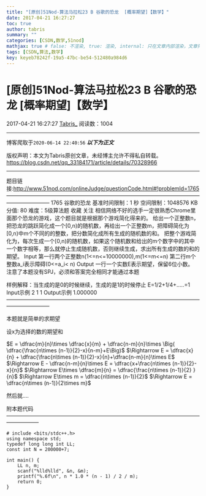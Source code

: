 ```yaml
---
title: "[原创]51Nod-算法马拉松23 B 谷歌的恐龙  [概率期望]【数学】"
date: 2017-04-21 16:27:27
toc: true
author: tabris
summary: ""
categories: [CSDN,数学,51nod]
mathjax: true # false: 不渲染, true: 渲染, internal: 只在文章内部渲染，文章列表中不渲染
tags: [CSDN,算法,数学]
key: keyeb78242f-19a5-47bc-be54-512480a984d6
---
```


# [原创]51Nod-算法马拉松23 B 谷歌的恐龙  [概率期望]【数学】

2017-04-21 16:27:27  [Tabris_](https://me.csdn.net/qq_33184171) 阅读数：1004

---

博客爬取于`2020-06-14 22:40:56`
***以下为正文***

版权声明：本文为Tabris原创文章，未经博主允许不得私自转载。
https://blog.csdn.net/qq_33184171/article/details/70328966

<!-- more -->

---

题目链接:http://www.51nod.com/onlineJudge/questionCode.html#!problemId=1765
————————————————————————————————————————————
1765 谷歌的恐龙
基准时间限制：1 秒 空间限制：1048576 KB 分值: 80 难度：5级算法题 收藏  关注
相信网络不好的选手一定很熟悉Chrome里面那个恐龙的游戏，这个题目就是根据那个游戏简化得来的。
给出一个正整数n，把恐龙的跳跃简化成一个[0,n)的随机数，再给出一个正整数m，把障碍简化为[0,n)中m个不同的的整数，把分数简化成所有生成的随机数的和。
把整个游戏简化为，每次生成一个[0,n)的随机数，如果这个随机数和给出的m个数字中的其中一个数字相等，那么就停止生成随机数，否则继续生成，求出所有生成的数的和的期望。
Input
第一行两个正整数n(1<=n<=10000000),m(1<=m<=n)
第二行m个整数a_i表示障碍(0<=a_i< n)
Output
一行一个实数E表示期望，保留6位小数。
注意了本题没有SPJ，必须和答案完全相同才能通过本题

样例解释：当生成的是0的时候继续，生成的是1的时候停止
E=1/2+1/4+.....=1
Input示例
2 1
1
Output示例
1.000000
————————————————————————————————————————————

本题就是简单的求期望

设x为选择的数的期望和

$E = \dfrac{m}{n}\times \dfrac{x}{m} +  \dfrac{n-m}{n}\times \Big( \dfrac{\frac{n\times (n-1)}{2}-x}{n-m}+E\Big)$
$\Rightarrow E = \dfrac{x}{n} + \dfrac{\frac{n\times (n-1)}{2}-x}{n}+\dfrac{n-m}{n}\times E$
$\Rightarrow E - \dfrac{n-m}{n}\times E = \dfrac{x+\frac{n\times (n-1)}{2}-x}{n}$
$\Rightarrow E\times \dfrac{m}{n} = \dfrac{\frac{n\times (n-1)}{2} }{n}$
$\Rightarrow E\times m = \dfrac{n\times (n-1)}{2}$
$\Rightarrow E = \dfrac{n\times (n-1)}{2\times m}$

然后就....

附本题代码
——————————————————————————————————————————
```
# include <bits/stdc++.h>
using namespace std;
typedef long long int LL;
const int N = 200000+7;

int main() {
    LL n, m;
    scanf("%lld%lld", &n, &m);
    printf("%.6f\n", n * 1.0 * (n - 1) / 2 / m);
    return 0;
}

```

